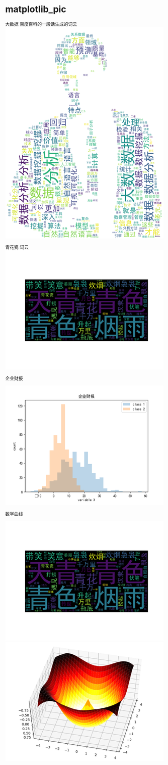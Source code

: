 # matplotlib_pic
大数据 百度百科的一段话生成的词云
![image](https://github.com/515791278/matplotlib_pic/blob/master/alice.png)


青花瓷 词云
![image](https://github.com/515791278/matplotlib_pic/blob/master/Figure_1.png)

企业财报

![image](https://github.com/515791278/matplotlib_pic/blob/master/Figure_1-1.png)

数学曲线

![image](https://github.com/515791278/matplotlib_pic/blob/master/Figure_1.png)
![image](https://github.com/515791278/matplotlib_pic/blob/master/数学.png)
